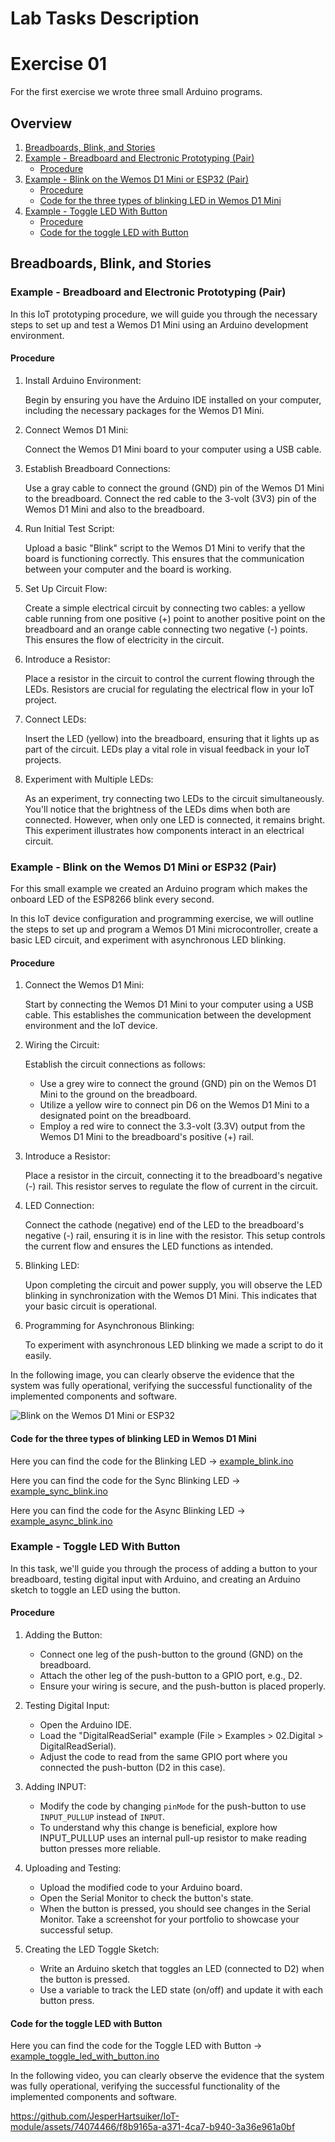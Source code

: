 # Lab Tasks Description

# Exercise 01

For the first exercise we wrote three small Arduino programs.

## Overview
1. [Breadboards, Blink, and Stories](#breadboards-blink-and-stories)
2. [Example - Breadboard and Electronic Prototyping (Pair)](#example---breadboard-and-electronic-prototyping-pair)
	* [Procedure](#procedure)
3. [Example - Blink on the Wemos D1 Mini or ESP32 (Pair)](#example---blink-on-the-wemos-d1-mini-or-esp32-pair)
	* [Procedure](#procedure-1)
	* [Code for the three types of blinking LED in Wemos D1 Mini](#code-for-the-three-types-of-blinking-led-in-wemos-d1-mini)
4. [Example - Toggle LED With Button](#example---toggle-led-with-button)
	* [Procedure](#procedure-2)
	* [Code for the toggle LED with Button](#code-for-the-toggle-led-with-button)

## Breadboards, Blink, and Stories

### Example - Breadboard and Electronic Prototyping (Pair)

In this IoT prototyping procedure, we will guide you through the necessary steps to set up and test a Wemos D1 Mini using an Arduino development environment.

#### Procedure

1. Install Arduino Environment:

	Begin by ensuring you have the Arduino IDE installed on your computer, including the necessary packages for the Wemos D1 Mini.

2. Connect Wemos D1 Mini:

	Connect the Wemos D1 Mini board to your computer using a USB cable.

3. Establish Breadboard Connections:

	Use a gray cable to connect the ground (GND) pin of the Wemos D1 Mini to the breadboard. Connect the red cable to the 3-volt (3V3) pin of the Wemos D1 Mini and also to the breadboard.

4. Run Initial Test Script:

	Upload a basic "Blink" script to the Wemos D1 Mini to verify that the board is functioning correctly. This ensures that the communication between your computer and the board is working.

5. Set Up Circuit Flow:

	Create a simple electrical circuit by connecting two cables: a yellow cable running from one positive (+) point to another positive point on the breadboard and an orange cable connecting two negative (-) points. This ensures the flow of electricity in the circuit.

6. Introduce a Resistor:

	Place a resistor in the circuit to control the current flowing through the LEDs. Resistors are crucial for regulating the electrical flow in your IoT project.

7. Connect LEDs:

	Insert the LED (yellow) into the breadboard, ensuring that it lights up as part of the circuit. LEDs play a vital role in visual feedback in your IoT projects.

8. Experiment with Multiple LEDs:

	As an experiment, try connecting two LEDs to the circuit simultaneously. You'll notice that the brightness of the LEDs dims when both are connected. However, when only one LED is connected, it remains bright. This experiment illustrates how components interact in an electrical circuit.

### Example - Blink on the Wemos D1 Mini or ESP32 (Pair)

For this small example we created an Arduino program which makes the onboard LED of the ESP8266 blink every second.

In this IoT device configuration and programming exercise, we will outline the steps to set up and program a Wemos D1 Mini microcontroller, create a basic LED circuit, and experiment with asynchronous LED blinking.

#### Procedure

1. Connect the Wemos D1 Mini:

	Start by connecting the Wemos D1 Mini to your computer using a USB cable. This establishes the communication between the development environment and the IoT device.

2. Wiring the Circuit:

	Establish the circuit connections as follows:
   * Use a grey wire to connect the ground (GND) pin on the Wemos D1 Mini to the ground on the breadboard.
   * Utilize a yellow wire to connect pin D6 on the Wemos D1 Mini to a designated point on the breadboard.
   * Employ a red wire to connect the 3.3-volt (3.3V) output from the Wemos D1 Mini to the breadboard's positive (+) rail.

3. Introduce a Resistor:

	Place a resistor in the circuit, connecting it to the breadboard's negative (-) rail. This resistor serves to regulate the flow of current in the circuit.

4. LED Connection:

	Connect the cathode (negative) end of the LED to the breadboard's negative (-) rail, ensuring it is in line with the resistor. This setup controls the current flow and ensures the LED functions as intended.

5. Blinking LED:

	Upon completing the circuit and power supply, you will observe the LED blinking in synchronization with the Wemos D1 Mini. This indicates that your basic circuit is operational.

6. Programming for Asynchronous Blinking:

	To experiment with asynchronous LED blinking we made a script to do it easily.

In the following image, you can clearly observe the evidence that the system was fully operational, verifying the successful functionality of the implemented components and software.

![Blink on the Wemos D1 Mini or ESP32](https://github.com/JesperHartsuiker/IoT-module/blob/main/Team%20Workspace/Pol_Toni/pictures/activity01/blinking_async_led.JPEG?raw=true)

#### Code for the three types of blinking LED in Wemos D1 Mini

Here you can find the code for the Blinking LED -> [example_blink.ino](../activity01/example_blink/)

Here you can find the code for the Sync Blinking LED -> [example_sync_blink.ino](../activity01/example_sync_blink/)

Here you can find the code for the Async Blinking LED -> [example_async_blink.ino](../activity01/example_async_blink/)

### Example - Toggle LED With Button

In this task, we'll guide you through the process of adding a button to your breadboard, testing digital input with Arduino, and creating an Arduino sketch to toggle an LED using the button.

#### Procedure

1. Adding the Button:
   * Connect one leg of the push-button to the ground (GND) on the breadboard.
   * Attach the other leg of the push-button to a GPIO port, e.g., D2.
   * Ensure your wiring is secure, and the push-button is placed properly.

2. Testing Digital Input:
   * Open the Arduino IDE.
   * Load the "DigitalReadSerial" example (File > Examples > 02.Digital > DigitalReadSerial).
   * Adjust the code to read from the same GPIO port where you connected the push-button (D2 in this case).

3. Adding INPUT:
   * Modify the code by changing `pinMode` for the push-button to use `INPUT_PULLUP` instead of `INPUT`.
   * To understand why this change is beneficial, explore how INPUT_PULLUP uses an internal pull-up resistor to make reading button presses more reliable.

4. Uploading and Testing:
   * Upload the modified code to your Arduino board.
   * Open the Serial Monitor to check the button's state.
   * When the button is pressed, you should see changes in the Serial Monitor. Take a screenshot for your portfolio to showcase your successful setup.

5. Creating the LED Toggle Sketch:
   * Write an Arduino sketch that toggles an LED (connected to D2) when the button is pressed.
   * Use a variable to track the LED state (on/off) and update it with each button press.

#### Code for the toggle LED with Button

Here you can find the code for the Toggle LED with Button -> [example_toggle_led_with_button.ino](../activity01/example_toggle_led_with_button/)

In the following video, you can clearly observe the evidence that the system was fully operational, verifying the successful functionality of the implemented components and software.

https://github.com/JesperHartsuiker/IoT-module/assets/74074466/f8b9165a-a371-4ca7-b940-3a36e961a0bf
